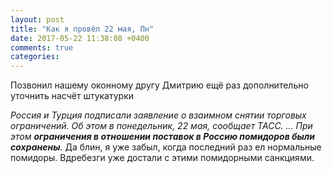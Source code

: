 ```yaml
---
layout: post
title: "Как я провёл 22 мая, Пн"
date: 2017-05-22 11:38:08 +0400
comments: true
categories: 
---
```


Позвонил нашему оконному другу Дмитрию ещё раз дополнительно уточнить насчёт штукатурки


*Россия и Турция подписали заявление о взаимном снятии торговых ограничений. Об этом в понедельник, 22 мая, сообщает ТАСС. ... При этом **ограничения в отношении поставок в Россию помидоров были сохранены**.* Да блин, я уже забыл, когда последний раз ел нормальные помидоры. Вдребезги уже достали с этими помидорными санкциями.